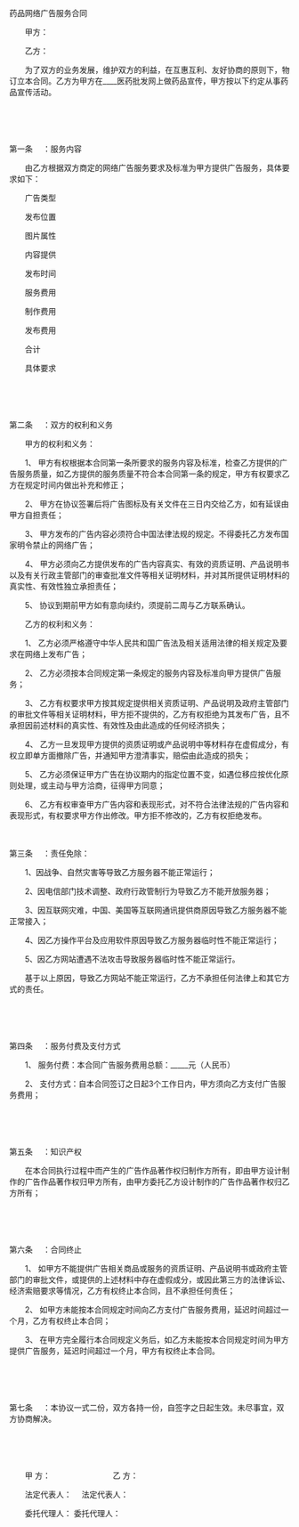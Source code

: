 



药品网络广告服务合同



 

　　甲方：

　　乙方：　　

　　为了双方的业务发展，维护双方的利益，在互惠互利、友好协商的原则下，物订立本合同。乙方为甲方在____医药批发网上做药品宣传，甲方按以下约定从事药品宣传活动。

　　

　　

第一条
　：服务内容

　　由乙方根据双方商定的网络广告服务要求及标准为甲方提供广告服务，具体要求如下：

　　广告类型

　　发布位置

　　图片属性

　　内容提供

　　发布时间

　　服务费用

　　制作费用

　　发布费用

　　合计

　　具体要求

　　

　　

第二条
　：双方的权利和义务

　　甲方的权利和义务：

　　1、 甲方有权根据本合同第一条所要求的服务内容及标准，检查乙方提供的广告服务质量，如乙方提供的服务质量不符合本合同第一条的规定，甲方有权要求乙方在规定时间内做出补充和修正；

　　2、 甲方在协议签署后将广告图标及有关文件在三日内交给乙方，如有延误由甲方自担责任；

　　3、 甲方发布的广告内容必须符合中国法律法规的规定。不得委托乙方发布国家明令禁止的网络广告；

　　4、 甲方必须向乙方提供发布的广告内容真实、有效的资质证明、产品说明书以及有关行政主管部门的审查批准文件等相关证明材料，并对其所提供证明材料的真实性、有效性独立承担责任；

　　5、 协议到期前甲方如有意向续约，须提前二周与乙方联系确认。

　　乙方的权利和义务：

　　1、 乙方必须严格遵守中华人民共和国广告法及相关适用法律的相关规定及要求在网络上发布广告；

　　2、 乙方必须按本合同规定第一条规定的服务内容及标准向甲方提供广告服务；

　　3、 乙方有权要求甲方按其规定提供相关资质证明、产品说明及政府主管部门的审批文件等相关证明材料，甲方拒不提供的，乙方有权拒绝为其发布广告，且不承担因前述材料的真实性、有效性及由此造成的任何经济损失；

　　4、 乙方一旦发现甲方提供的资质证明或产品说明中等材料存在虚假成分，有权立即单方面撤除广告，并通知甲方澄清事实，赔偿由此造成的损失；

　　5、 乙方必须保证甲方广告在协议期内的指定位置不变，如遇位移应按优化原则处理，或主动与甲方洽商，征得甲方同意；

　　6、 乙方有权审查甲方广告内容和表现形式，对不符合法律法规的广告内容和表现形式，有权要求甲方作出修改。甲方拒不修改的，乙方有权拒绝发布。

　　

第三条
　：责任免除：

　　1、因战争、自然灾害等导致乙方服务器不能正常运行；

　　2、因电信部门技术调整、政府行政管制行为导致乙方不能开放服务器；

　　3、因互联网灾难，中国、美国等互联网通讯提供商原因导致乙方服务器不能正常接入；

　　4、因乙方操作平台及应用软件原因导致乙方服务器临时性不能正常运行；

　　5、因乙方网站遭遇不法攻击导致服务器临时性不能正常运行。

　　基于以上原因，导致乙方网站不能正常运行，乙方不承担任何法律上和其它方式的责任。

　　

　　

第四条
　：服务付费及支付方式

　　1、 服务付费：本合同广告服务费用总额：_____元（人民币）

　　2、 支付方式：自本合同签订之日起3个工作日内，甲方须向乙方支付广告服务费用；

　　

　　

第五条
　：知识产权

　　在本合同执行过程中而产生的广告作品著作权归制作方所有，即由甲方设计制作的广告作品著作权归甲方所有，由甲方委托乙方设计制作的广告作品著作权归乙方所有；

　　

　　

第六条
　：合同终止

　　1、 如甲方不能提供广告相关商品或服务的资质证明、产品说明书或政府主管部门的审批文件，或提供的上述材料中存在虚假成分，或因此第三方的法律诉讼、经济索赔要求等情况，乙方有权终止本合同，且不承担任何责任；

　　2、 如甲方未能按本合同规定时间向乙方支付广告服务费用，延迟时间超过一个月，乙方有权终止本合同；

　　3、 在甲方完全履行本合同规定义务后，如乙方未能按本合同规定时间为甲方提供广告服务，延迟时间超过一个月，甲方有权终止本合同。

　　

　　

第七条
　：本协议一式二份，双方各持一份，自签字之日起生效。未尽事宜，双方协商解决。　　

　　

　　

　　甲 方：　　　　　　　　乙 方：

　　法定代表人：　 法定代表人：

　　委托代理人： 委托代理人：